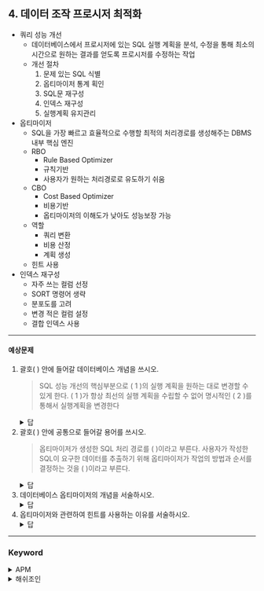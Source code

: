 ## 4. 데이터 조작 프로시저 최적화
- 쿼리 성능 개선
  - 데이터베이스에서 프로시저에 있는 SQL 실행 계획을 분석, 수정을 통해 최소의 시간으로 원하는 결과를 얻도록 프로시저를 수정하는 작업
  - 개선 절차
    1. 문제 있는 SQL 식별
    2. 옵티마이저 통계 획인
    3. SQL문 재구성
    4. 인덱스 재구성
    5. 실행계획 유지관리
- 옵티마이저
  - SQL을 가장 빠르고 효율적으로 수행할 최적의 처리경로를 생성해주는 DBMS 내부 핵심 엔진
  - RBO
    - Rule Based Optimizer
    - 규칙기반
    - 사용자가 원하는 처리경로로 유도하기 쉬움
  - CBO
    - Cost Based Optimizer
    - 비용기반
    - 옵티마이저의 이해도가 낮아도 성능보장 가능
  - 역할
    - 쿼리 변환
    - 비용 산정
    - 계획 생성
  - 힌트 사용
- 인덱스 재구성
  - 자주 쓰는 컬럼 선정
  - SORT 명령어 생략
  - 분포도를 고려
  - 변경 적은 컬럼 설정
  - 결합 인덱스 사용
---
#### 예상문제
1. 괄호( ) 안에 들어갈 데이터베이스 개념을 쓰시오.
    > SQL 성능 개선의 핵심부분으로 ( 1 )의 실행 계획을 원하는 대로 변경할 수 있게 한다.
    > ( 1 )가 항상 최선의 실행 계획을 수립할 수 없어 명시적인 ( 2 )를 통해서 실행계획을 변경한다
    <details>
        <summary>답</summary>
        1. 옵티마이저
        2. 힌트
    </details>
2. 괄호( ) 안에 공통으로 들어갈 용어를 쓰시오.
    > 옵티마이저가 생성한 SQL 처리 경로를 ( )이라고 부른다.
    > 사용자가 작성한 SQL이 요구한 데이터를 추출하기 위해 옵티마이저가 작업의 방법과 순서를 결정하는 것을 ( )이라고 부른다.
    <details>
        <summary>답</summary>
        실행계획; Execution Plan
    </details>
3. 데이터베이스 옵티마이저의 개념을 서술하시오.
    <details>
        <summary>답</summary>
        SQL을 가장 빠르고 효율적으로 수행할 최적의 처리경로를 생성해 주는 DBMS 내부의 핵심엔진이다.
    </details>
4. 옵티마이저와 관련하여 힌트를 사용하는 이유를 서술하시오.
    <details>
        <summary>답</summary>
        옵티마이저가 비정상적인 실행계획을 수립 시 힌트로서 액세스 경로 및 조인 순서를 제어할 수 있도록 하기 때문이다.
    </details>
---
### Keyword
<details>
    <summary>APM</summary>
    Application Performance Monitoring <br>
    안정적인 시스템 운영을 위해 부하량, 접속자 파악 및 장애진단 등을 목적으로 하는 성능 모니터링 도구를 의미
</details>
<details>
    <summary>해쉬조인</summary>
    해싱 함수 기법을 활용해서 조인을 수행하는 방식
</details>




